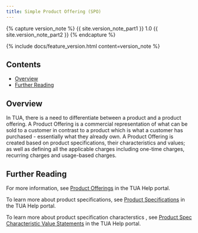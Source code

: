 ```yaml
---
title: Simple Product Offering (SPO)
---
```


{% capture version_note %}
{{ site.version_note_part1 }} 1.0 {{ site.version_note_part2 }}
{% endcapture %}

{% include docs/feature_version.html content=version_note %}

## Contents

- [Overview](#overview)
- [Further Reading](#further-reading)

## Overview

In TUA, there is a need to differentiate between a product and a product offering.  A Product Offering is a commercial representation of what can be sold to a customer in contrast to a product which is what a customer has purchased - essentially what they already own.  A Product Offering is created based on product specifications, their characteristics and values; as well as defining all the applicable charges including one-time charges, recurring charges and usage-based charges.

## Further Reading

For more information, see [Product Offerings](https://help.sap.com/viewer/32f0086927f44c9ab1199f1dab8833cd/2007/en-US/315410098c024e50adf4c43373761936.html) in the TUA Help portal.

To learn more about product specifications, see [Product Specifications](https://help.sap.com/viewer/32f0086927f44c9ab1199f1dab8833cd/2007/en-US/988400fa3f764e2eb54c905f71ee5ab2.html) in the TUA Help portal.

To learn more about product specification characterstics , see [Product Spec Characteristic Value Statements](https://help.sap.com/viewer/32f0086927f44c9ab1199f1dab8833cd/2007/en-US/d37a1eb941224d1c89b02f268fb6ea87.html) in the TUA Help portal.
